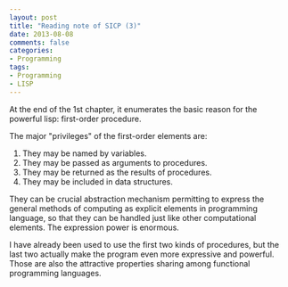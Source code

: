 ```yaml
---
layout: post
title: "Reading note of SICP (3)"
date: 2013-08-08
comments: false
categories:
- Programming
tags:
- Programming
- LISP
---
```


At the end of the 1st chapter, it enumerates the basic reason for the powerful lisp: first-order procedure.

The major "privileges" of the first-order elements are:
1. They may be named by variables.
2. They may be passed as arguments to procedures.
3. They may be returned as the results of procedures.
4. They may be included in data structures.

They can be crucial abstraction mechanism permitting to express the general methods of computing as explicit elements in programming language, so that they can be handled just like other computational elements. The expression power is enormous.

I have already been used to use the first two kinds of procedures, but the last two actually make the program even more expressive and powerful. Those are also the attractive properties sharing among functional programming languages.
